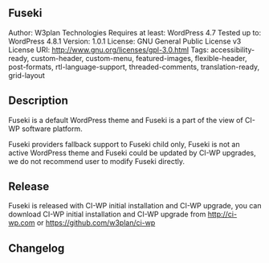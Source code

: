 Fuseki
------

Author: W3plan Technologies
Requires at least: WordPress 4.7
Tested up to: WordPress 4.8.1
Version: 1.0.1
License: GNU General Public License v3
License URI: http://www.gnu.org/licenses/gpl-3.0.html
Tags: accessibility-ready, custom-header, custom-menu, featured-images, flexible-header, post-formats, rtl-language-support, threaded-comments, translation-ready, grid-layout


Description
-----------

Fuseki is a default WordPress theme and Fuseki is a part of the view of CI-WP software platform.

Fuseki providers fallback support to Fuseki child only, Fuseki is not an active WordPress theme and Fuseki could be updated by CI-WP upgrades, we do not recommend user to modify Fuseki directly.


Release
-------

Fuseki is released with CI-WP initial installation and CI-WP upgrade, you can download CI-WP initial installation and CI-WP upgrade from http://ci-wp.com or https://github.com/w3plan/ci-wp


Changelog
---------

